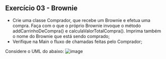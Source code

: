 ## Exercício 03 - Brownie

- Crie uma classe Comprador, que recebe um Brownie e efetua uma compra. Faça com o que o próprio Brownie invoque o método addCarrinhoDeCompra() e calculaValorTotalCompra(). Imprima também o nome do Brownie que está sendo comprado;
- Verifique na Main o fluxo de chamadas feitas pelo Comprador;

Considere o UML do abaixo:
![image](https://user-images.githubusercontent.com/72671246/233856605-769ecf31-a094-45ff-a7ef-02563ced6c61.png)
